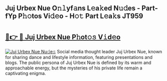 ## Juj Urbex Nue O𝚗𝚕yf𝚊ns L𝚎a𝚔ed N𝚞𝚍es - Part-fYp P𝚑𝚘tos Vi𝚍𝚎o - H𝚘𝚝 Part L𝚎a𝚔s JT959

# <h2><a href="http://kfc68bc.oniu.top/?m=Juj+Urbex+Nue">🔗👉 🔴 Juj Urbex Nue P𝚑ot𝚘𝚜 V𝚒d𝚎o</a></h2>

[![Juj Urbex Nue Nu𝚍e𝚜](https://i.imgur.com/0qMVB7G.gif)](http://kfc68bc.oniu.top/?m=Juj+Urbex+Nue)
Social media thought leader Juj Urbex Nue, known for sharing dance and lifestyle information, featuring presentations and blogs. The public persona of Juj Urbex Nue is defined by its warm and approachable energy, but the mysteries of his private life remain a captivating enigma.  
